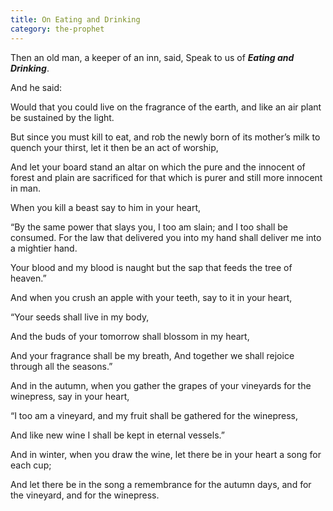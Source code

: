 ```yaml
---
title: On Eating and Drinking
category: the-prophet
---
```

Then an old man, a keeper of an inn, said, Speak to us of **_Eating and Drinking_**.

And he said:

Would that you could live on the fragrance of the earth, and like an air plant be sustained by the light.

But since you must kill to eat, and rob the newly born of its mother’s milk to quench your thirst, let it then be an act of worship,

And let your board stand an altar on which the pure and the innocent of forest and plain are sacrificed for that which is purer and still more innocent in man.

When you kill a beast say to him in your heart,

“By the same power that slays you, I too am slain; and I too shall be consumed. For the law that delivered you into my hand shall deliver me into a mightier hand.

Your blood and my blood is naught but the sap that feeds the tree of heaven.”

And when you crush an apple with your teeth, say to it in your heart,

“Your seeds shall live in my body,

And the buds of your tomorrow shall blossom in my heart,

And your fragrance shall be my breath, And together we shall rejoice through all the seasons.”

And in the autumn, when you gather the grapes of your vineyards for the winepress, say in your heart,

“I too am a vineyard, and my fruit shall be gathered for the winepress,

And like new wine I shall be kept in eternal vessels.”

And in winter, when you draw the wine, let there be in your heart a song for each cup;

And let there be in the song a remembrance for the autumn days, and for the vineyard, and for the winepress.
